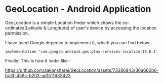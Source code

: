 # GeoLocation - Android Application

GeoLocation is a simple Location finder which shows the co-ordinates(Latitude & Longitude) of user's device by accessing the location permission.

I have used Google depency to implement it, which you can find below.

    implementation 'com.google.android.gms:play-services-location:19.0.1'




Finally! This is how it looks like - 

https://github.com/aakansharai/GeoLocation/assets/73386843/36a662b6-bc3f-458c-b203-ad1511632423

